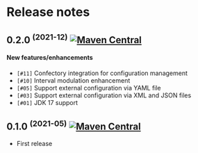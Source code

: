 # Release notes

## 0.2.0 <sup>(2021-12)</sup> [![Maven Central](https://img.shields.io/maven-central/v/net.obvj/agents?color=blue&versionPrefix=0.2.0)](https://search.maven.org/search?q=g:net.obvj%20AND%20a:agents%20AND%20v:0.2.0)

#### New features/enhancements

- `[#11]` Confectory integration for configuration management
- `[#10]` Interval modulation enhancement
- `[#05]` Support external configuration via YAML file
- `[#03]` Support external configuration via XML and JSON files
- `[#01]` JDK 17 support


## 0.1.0 <sup>(2021-05)</sup> [![Maven Central](https://img.shields.io/maven-central/v/net.obvj/agents?color=blue&versionPrefix=0.1.0)](https://search.maven.org/search?q=g:net.obvj%20AND%20a:agents%20AND%20v:0.1.0)

- First release
